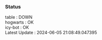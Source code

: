 ### Status


table : DOWN  
hogwarts : OK  
icy-bot : OK  
Latest Update : 2024-06-05 21:08:49.047395
